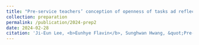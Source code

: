 ```yaml
---
title: "Pre-service teachers’ conception of openness of tasks ad reflected in their task design"
collection: preparation
permalink: /publication/2024-prep2
date: 2024-02-28
citation: 'Ji-Eun Lee, <b>Eunhye Flavin</b>, Sunghwan Hwang, &quot;Pre-service teachers’ conception of openness of tasks ad reflected in their task design, &quot; in preparation, submission planned Mar. 2024.'
---
```

